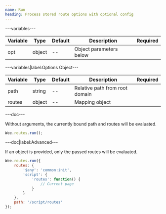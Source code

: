 ```yaml
---
name: Run
heading: Process stored route options with optional config
---
```


---variables---

| Variable | Type | Default | Description | Required |
| -- | -- | -- | -- | -- |
| opt| object | -- | Object parameters below ||

---variables|label:Options Object---

| Variable | Type | Default | Description | Required |
| -- | -- | -- | -- | -- |
| path | string | -- | Relative path from root domain ||
| routes | object | -- | Mapping object ||

---doc---

Without arguments, the currently bound path and routes will be evaluated.

```javascript
Wee.routes.run();
```

---doc|label:Advanced---

If an object is provided, only the passed routes will be evaluated.

```javascript
Wee.routes.run({
	routes: {
		'$any': 'common:init',
		'script': {
			'routes': function() {
				// Current page
			}
		}
	},
	path: '/script/routes'
});
```